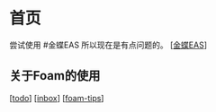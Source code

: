
# 首页

尝试使用 #金蝶EAS 所以现在是有点问题的。 [[金蝶EAS]]

## 关于Foam的使用

[[todo]]
[[inbox]]
[[foam-tips]]

[//begin]: # "Autogenerated link references for markdown compatibility"
[金蝶EAS]: 金蝶EAS "金蝶EAS"
[todo]: todo "Todo"
[inbox]: inbox "Inbox"
[foam-tips]: foam-tips "Foam tips"
[//end]: # "Autogenerated link references"